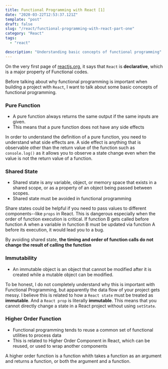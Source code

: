 ```yaml
---
title: Functional Programming with React [1]
date: "2020-03-22T12:53:37.121Z"
template: "post"
draft: false
slug: "/react/functional-programming-with-react-part-one"
category: "React"
tags:
  - "react"

description: "Understanding basic concepts of functional programming"
---
```


On the very first page of [reactjs.org](https://reactjs.org), it says that `React` is **declarative**, which is a major property of Functional codes.

Before talking about why functional programming is important when building a project with `React`, I want to talk about some basic concepts of functional programming.

### Pure Function

- A pure function always returns the same output if the same inputs are given.
- This means that a pure function does not have any side effects

In order to understand the definition of a pure function, you need to understand what side effects are. A side effect is anything that is observable other than the return value of the function such as `console.log()` as it allows you to observe a state change even when the value is not the return value of a function.

### Shared State

- Shared state is any variable, object, or memory space that exists in a shared scope, or as a property of an object being passed between scopes.
- Shared state must be avoided in functional programming

Share states could be helpful if you need to pass values to different components--like `props` in React. This is dangerous especially when the order of function execution is critical. If function B gets called before function A when a variable in function B must be updated via function A before its execution, it would lead you to a bug.

By avoiding shared state, **the timing and order of function calls do not change the result of calling the function**

### Immutability

- An immutable object is an object that cannot be modified after it is created while a mutable object can be modified.

To be honest, I do not completely understand why this is important with Functional Programming, but apparently the data flow of your project gets messy. I believe this is related to how a `React state` must be treated as **immutable**. And a `React prop` is literally **immutable**. This means that you cannot directly change a state in a React project without using `setState`.

### Higher Order Function

- Functional programming tends to reuse a common set of functional utilities to process data
- This is related to Higher Order Component in React, which can be reused, or used to wrap another components

A higher order function is a function whith takes a function as an argument and returns a function, or both the argument and a function.
